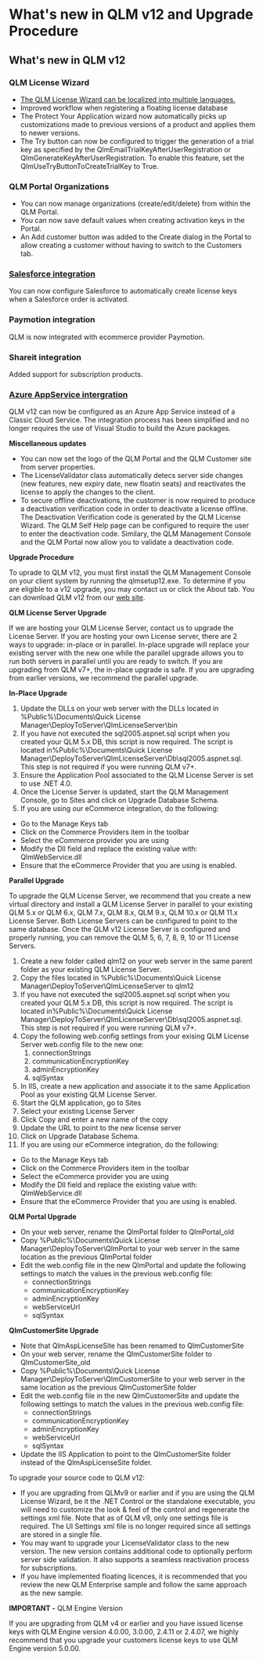 # What's new in QLM v12 and Upgrade Procedure

## **What's new in QLM v12**

### QLM License Wizard

* [The QLM License Wizard can be localized into multiple languages.](https://support.soraco.co/hc/en-us/articles/360024474812-QLM-License-Wizard-localization)
* Improved workflow when registering a floating license database
* The Protect Your Application wizard now automatically picks up customizations made to previous versions of a product and applies them to newer versions.
* The Try button can now be configured to trigger the generation of a trial key as specified by the QlmEmailTrialKeyAfterUserRegistration or QlmGenerateKeyAfterUserRegistration. To enable this feature, set the QlmUseTryButtonToCreateTrialKey to True.

### QLM Portal Organizations

* You can now manage organizations (create/edit/delete) from within the QLM Portal.
* You can now save default values when creating activation keys in the Portal.
* An Add customer button was added to the Create dialog in the Portal to allow creating a customer without having to switch to the Customers tab.

### [Salesforce integration](https://support.soraco.co/hc/en-us/articles/360022004691)

You can now configure Salesforce to automatically create license keys when a Salesforce order is activated.

### Paymotion integration

QLM is now integrated with ecommerce provider Paymotion.

### Shareit integration

Added support for subscription products.

### [Azure AppService intergration](https://support.soraco.co/hc/en-us/articles/360024356392)

QLM v12 can now be configured as an Azure App Service instead of a Classic Cloud Service. The integration process has been simplified and no longer requires the use of Visual Studio to build the Azure packages. &#x20;

**Miscellaneous updates**

* You can now set the logo of the QLM Portal and the QLM Customer site from server properties.&#x20;
* The LicenseValidator class automatically detecs server side changes (new features, new expiry date, new floatin seats) and reactivates the license to apply the changes to the client.
* To secure offline deactivations, the customer is now required to produce a deactivation verification code in order to deactivate a license offline. The Deactivation Verification code is generated by the QLM License Wizard. The QLM Self Help page can be configured to require the user to enter the deactivation code. Similary, the QLM Management Console and the QLM Portal now allow you to validate a deactivation code.

**Upgrade Procedure**

To uprade to QLM v12, you must first install the QLM Management Console on your client system by running the qlmsetup12.exe. To determine if you are eligible to a v12 upgrade, you may contact us or click the About tab. You can download QLM v12 from our [web site](https://soraco.co/quick-license-manager/qlm-downloads/).

**QLM License Server Upgrade**

If we are hosting your QLM License Server, contact us to upgrade the License Server. If you are hosting your own License server, there are 2 ways to upgrade: in-place or in parallel. In-place upgrade will replace your existing server with the new one while the parallel upgrade allows you to run both servers in parallel until you are ready to switch. If you are upgrading from QLM v7+, the in-place upgrade is safe. If you are upgrading from earlier versions, we recommend the parallel upgrade.

**In-Place Upgrade**

1. Update the DLLs on your web server with the DLLs located in %Public%\Documents\Quick License Manager\DeployToServer\QlmLicenseServer\bin
2. If you have not executed the sql2005.aspnet.sql script when you created your QLM 5.x DB, this script is now required. The script is located in%Public%\Documents\Quick License Manager\DeployToServer\QlmLicenseServer\Db\sql2005.aspnet.sql. This step is not required if you were running QLM v7+.
3. Ensure the Application Pool associated to the QLM License Server is set to use .NET 4.0.
4. Once the License Server is updated, start the QLM Management Console, go to Sites and click on Upgrade Database Schema.
5. If you are using our eCommerce integration, do the following:

* Go to the Manage Keys tab
* Click on the Commerce Providers item in the toolbar
* Select the eCommerce provider you are using
* Modify the Dll field and replace the existing value with: QlmWebService.dll&#x20;
* Ensure that the eCommerce Provider that you are using is enabled.

**Parallel Upgrade**

To upgrade the QLM License Server, we recommend that you create a new virtual directory and install a QLM License Server in parallel to your existing QLM 5.x or QLM 6.x, QLM 7.x, QLM 8.x, QLM 9.x, QLM 10.x or QLM 11.x License Server. Both License Servers can be configured to point to the same database. Once the QLM v12 License Server is configured and properly running, you can remove the QLM 5, 6, 7, 8, 9, 10 or 11 License Servers.&#x20;

1. Create a new folder called qlm12 on your web server in the same parent folder as your existing QLM License Server.
2. Copy the files located in %Public%\Documents\Quick License Manager\DeployToServer\QlmLicenseServer to qlm12
3. If you have not executed the sql2005.aspnet.sql script when you created your QLM 5.x DB, this script is now required. The script is located in%Public%\Documents\Quick License Manager\DeployToServer\QlmLicenseServer\Db\sql2005.aspnet.sql. This step is not required if you were running QLM v7+.
4. Copy the following web.config settings from your exising QLM License Server web.config file to the new one:
   1. connectionStrings&#x20;
   2. communicationEncryptionKey
   3. adminEncryptionKey
   4. sqlSyntax
5. In IIS, create a new application and associate it to the same Application Pool as your existing QLM License Server.
6. Start the QLM application, go to Sites
7. Select your existing License Server
8. Click Copy and enter a new name of the copy
9. Update the URL to point to the new license server
10. Click on Upgrade Database Schema.
11. If you are using our eCommerce integration, do the following:

* Go to the Manage Keys tab
* Click on the Commerce Providers item in the toolbar
* Select the eCommerce provider you are using
* Modify the Dll field and replace the existing value with: QlmWebService.dll&#x20;
* Ensure that the eCommerce Provider that you are using is enabled.

**QLM Portal Upgrade**

* On your web server, rename the QlmPortal folder to QlmPortal\_old
* Copy %Public%\Documents\Quick License Manager\DeployToServer\QlmPortal to your web server in the same location as the previous QlmPortal folder
* Edit the web.config file in the new QlmPortal and update the following settings to match the values in the previous web.config file:
  * connectionStrings
  * communicationEncryptionKey
  * adminEncryptionKey
  * webServiceUrl
  * sqlSyntax

**QlmCustomerSite Upgrade**

* Note that QlmAspLicenseSite has been renamed to QlmCustomerSite
* On your web server, rename the QlmCustomerSite folder to QlmCustomerSite\_old
* Copy %Public%\Documents\Quick License Manager\DeployToServer\QlmCustomerSite to your web server in the same location as the previous QlmCustomerSite folder
* Edit the web.config file in the new QlmCustomerSite and update the following settings to match the values in the previous web.config file:
  * connectionStrings
  * communicationEncryptionKey
  * adminEncryptionKey
  * webServiceUrl
  * sqlSyntax
* Update the IIS Application to point to the QlmCustomerSite folder instead of the QlmAspLicenseSite folder.

To upgrade your source code to QLM v12:

* If you are upgrading from QLMv9 or earlier and if you are using the QLM License Wizard, be it the .NET Control or the standalone executable, you will need to customize the look & feel of the control and regenerate the settings xml file. Note that as of QLM v9, only one settings file is required. The UI Settings xml file is no longer required since all settings are stored in a single file.
* You may want to upgrade your LicenseValidator class to the new version. The new version contains additional code to optionally perform server side validation. It also supports a seamless reactivation process for subscriptions.&#x20;
* If you have implemented floating licences, it is recommended that you review the new QLM Enterprise sample and follow the same approach as the new sample.&#x20;

**IMPORTANT -** QLM Engine Version

If you are upgrading from QLM v4 or earlier and you have issued license keys with QLM Engine version 4.0.00, 3.0.00, 2.4.11 or 2.4.07, we highly recommend that you upgrade your customers license keys to use QLM Engine version 5.0.00.
